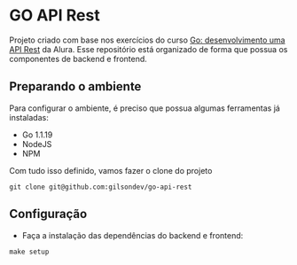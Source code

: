 # GO API Rest

Projeto criado com base nos exercícios do curso [Go: desenvolvimento uma API Rest](https://cursos.alura.com.br/course/go-desenvolvendo-api-rest) da Alura. Esse repositório está organizado de forma que possua os componentes de backend e frontend.

## Preparando o ambiente

Para configurar o ambiente, é preciso que possua algumas ferramentas já instaladas:

- Go 1.1.19
- NodeJS
- NPM

Com tudo isso definido, vamos fazer o clone do projeto

```shell
git clone git@github.com:gilsondev/go-api-rest
```

## Configuração

- Faça a instalação das dependências do backend e frontend:

```shell
make setup
```
